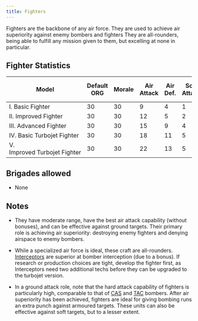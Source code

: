 ```yaml
---
title: Fighters
---
```

 Fighters are the backbone of any air force. They are used to achieve air superiority against enemy bombers and fighters They are all-rounders, being able to fulfill any mission given to them, but excelling at none in particular.

Fighter Statistics
------------------

| Model | Default ORG | Morale | Air Attack | Air Def. | Soft Attack | Hard Attack | Naval Attack | Strat Attack | Surface Def | Air Detect | Surface Detect |  | Cost | Build-time | Man-power | Max Speed | Supply Cons. | Fuel Cons. | Range | Trans Cap. | Upgrade Time Factor | Upgrade Cost Factor |
| --- | --- | --- | --- | --- | --- | --- | --- | --- | --- | --- | --- | --- | --- | --- | --- | --- | --- | --- | --- | --- | --- | --- |
| I. Basic Fighter | 30 | 30 | 9 | 4 | 1 | 2 | 0 | 0 | 6 | 3 | 4 |  | 14 | 150 | 1 | 500 | 1.1 | 2 | 350 |  | 0.5 | 1.0 |
| II. Improved Fighter | 30 | 30 | 12 | 5 | 2 | 3 | 1 | 0 | 8 | 6 | 6 |  | 18 | 150 | 1 | 600 | 1.2 | 2.2 | 400 |  | 0.5 | 1.0 |
| III. Advanced Fighter | 30 | 30 | 15 | 9 | 4 | 6 | 2 | 0 | 10 | 8 | 8 |  | 20 | 150 | 1 | 650 | 1.4 | 2.1 | 500 |  | 0.5 | 1.0 |
| IV. Basic Turbojet Fighter | 30 | 30 | 18 | 11 | 5 | 6 | 3 | 0 | 16 | 7 | 7 |  | 25 | 150 | 1 | 900 | 2.4 | 3 | 550 |  | 0.5 | 1.0 |
| V. Improved Turbojet Fighter | 30 | 30 | 22 | 13 | 5 | 7 | 4 | 0 | 18 | 10 | 8 |  | 29 | 150 | 1 | 1100 | 2.6 | 3 | 600 |  | 0.5 | 1.0 |

Brigades allowed
----------------

*   None

Notes
-----

*   They have moderate range, have the best air attack capability (without bonuses), and can be effective against ground targets. Their primary role is achieving air superiority: destroying enemy fighters and denying airspace to enemy bombers.

*   While a specialized air force is ideal, these craft are all-rounders. [Interceptors](/wiki/Interceptors "Interceptors") are superior at bomber interception (due to a bonus). If research or production choices are tight, develop the fighter first, as Interceptors need two additional techs before they can be upgraded to the turbojet version.

*   In a ground attack role, note that the hard attack capability of fighters is particularly high, comparable to that of [CAS](/wiki/CAS "CAS") and [TAC](/wiki/index.php?title=TAC&action=edit&redlink=1 "TAC (page does not exist)") bombers. After air superiority has been achieved, fighters are ideal for giving bombing runs an extra punch against armoured targets. These units can also be effective against soft targets, but to a lesser extent.
